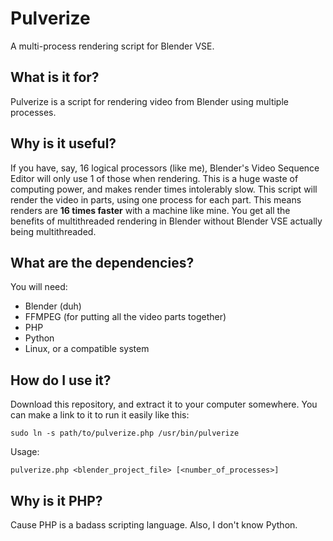 # Pulverize
A multi-process rendering script for Blender VSE.

## What is it for?
Pulverize is a script for rendering video from Blender using multiple processes.

## Why is it useful?
If you have, say, 16 logical processors (like me), Blender's Video Sequence Editor will only use 1 of those when rendering. This is a huge waste of computing power, and makes render times intolerably slow. This script will render the video in parts, using one process for each part. This means renders are **16 times faster** with a machine like mine. You get all the benefits of multithreaded rendering in Blender without Blender VSE actually being multithreaded.

## What are the dependencies?
You will need:
* Blender (duh)
* FFMPEG (for putting all the video parts together)
* PHP
* Python
* Linux, or a compatible system

## How do I use it?
Download this repository, and extract it to your computer somewhere. You can make a link to it to run it easily like this:

    sudo ln -s path/to/pulverize.php /usr/bin/pulverize

Usage:

    pulverize.php <blender_project_file> [<number_of_processes>]

## Why is it PHP?
Cause PHP is a badass scripting language. Also, I don't know Python.


